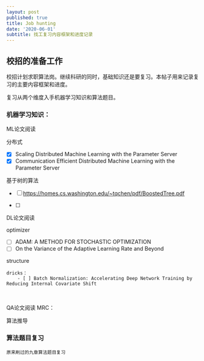 ```yaml
---
layout: post
published: true
title: Job hunting
date: '2020-06-01'
subtitle: 找工复习内容框架和进度记录
---
```

## 校招的准备工作

校招计划求职算法岗。继续科研的同时，基础知识还是要复习。本帖子用来记录复习的主要内容框架和进度。

复习从两个维度入手机器学习知识和算法题目。

### 机器学习知识：

ML论文阅读

分布式

- [x] Scaling Distributed Machine Learning with the Parameter Server 
- [x] Communication Efficient Distributed Machine Learning with the Parameter Server

基于树的算法

- [ ] https://homes.cs.washington.edu/~tqchen/pdf/BoostedTree.pdf

- [ ] 

  

DL论文阅读

optimizer 

- [ ] ADAM: A METHOD FOR STOCHASTIC OPTIMIZATION
- [ ] On the Variance of the Adaptive Learning Rate and Beyond

 structure
    	

```
dricks：
	- [ ] Batch Normalization: Accelerating Deep Network Training by Reducing Internal Covariate Shift
```


​    

QA论文阅读
	MRC：
    

算法推导

### 算法题目复习

    原来刷过的九章算法题目复习